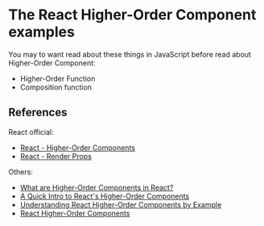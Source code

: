 # The React Higher-Order Component examples
You may to want read about these things in JavaScript before read about Higher-Order Component:
* Higher-Order Function
* Composition function

## References
React official:
* [React - Higher-Order Components](https://reactjs.org/docs/higher-order-components.html)
* [React - Render Props](https://reactjs.org/docs/render-props.html)

Others:
* [What are Higher-Order Components in React?](https://css-tricks.com/what-are-higher-order-components-in-react/)
* [A Quick Intro to React's Higher-Order Components](https://alligator.io/react/higher-order-components/)
* [Understanding React Higher-Order Components by Example](https://levelup.gitconnected.com/understanding-react-higher-order-components-by-example-95e8c47c8006)
* [React Higher-Order Components](https://tylermcginnis.com/react-higher-order-components/)